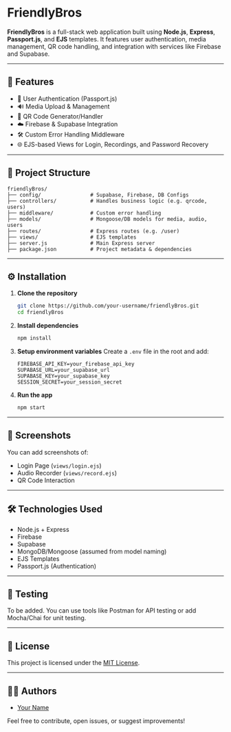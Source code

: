 # FriendlyBros

**FriendlyBros** is a full-stack web application built using **Node.js**, **Express**, **Passport.js**, and **EJS** templates. It features user authentication, media management, QR code handling, and integration with services like Firebase and Supabase.

---

## 🚀 Features

- 🔐 User Authentication (Passport.js)
- 🔊 Media Upload & Management
- 🔗 QR Code Generator/Handler
- ☁️ Firebase & Supabase Integration
- 🛠️ Custom Error Handling Middleware
- 🌐 EJS-based Views for Login, Recordings, and Password Recovery

---

## 📁 Project Structure

```
friendlyBros/
├── config/                # Supabase, Firebase, DB Configs
├── controllers/           # Handles business logic (e.g. qrcode, users)
├── middleware/            # Custom error handling
├── models/                # Mongoose/DB models for media, audio, users
├── routes/                # Express routes (e.g. /user)
├── views/                 # EJS templates
├── server.js              # Main Express server
├── package.json           # Project metadata & dependencies
```

---

## ⚙️ Installation

1. **Clone the repository**
   ```bash
   git clone https://github.com/your-username/friendlyBros.git
   cd friendlyBros
   ```

2. **Install dependencies**
   ```bash
   npm install
   ```

3. **Setup environment variables**
   Create a `.env` file in the root and add:
   ```env
   FIREBASE_API_KEY=your_firebase_api_key
   SUPABASE_URL=your_supabase_url
   SUPABASE_KEY=your_supabase_key
   SESSION_SECRET=your_session_secret
   ```

4. **Run the app**
   ```bash
   npm start
   ```

---

## 📸 Screenshots

You can add screenshots of:
- Login Page (`views/login.ejs`)
- Audio Recorder (`views/record.ejs`)
- QR Code Interaction

---

## 🛠️ Technologies Used

- Node.js + Express
- Firebase
- Supabase
- MongoDB/Mongoose (assumed from model naming)
- EJS Templates
- Passport.js (Authentication)

---

## 🧪 Testing

To be added. You can use tools like Postman for API testing or add Mocha/Chai for unit testing.

---

## 📄 License

This project is licensed under the [MIT License](LICENSE).

---

## 🙋‍♂️ Authors

- [Your Name](https://github.com/your-username)

Feel free to contribute, open issues, or suggest improvements!